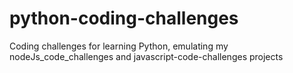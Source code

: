 # python-coding-challenges
Coding challenges for learning Python, emulating my nodeJs_code_challenges and javascript-code-challenges projects
